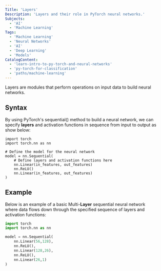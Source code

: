 ```yaml
---
Title: 'Layers'
Description: 'Layers and their role in PyTorch neural networks.' 
Subjects:
  - 'AI'
  - 'Machine Learning'
Tags:
  - 'Machine Learning'
  - 'Neural Networks'
  - 'AI'
  - 'Deep Learning'
  - 'Models'
CatalogContent:
  - 'learn-intro-to-py-torch-and-neural-networks'
  - 'py-torch-for-classification'
  - 'paths/machine-learning'
---
```


Layers are modules that perform operations on input data to build neural networks.

## Syntax

By using PyTorch's sequential() method to build a neural network, we can specify **layers** and activation functions in sequence from input to output as show below:

```pseudo
import torch
import torch.nn as nn

# Define the model for the neural network
model = nn.Sequential(
    # Define layers and activation functions here
    nn.Linear(in_features, out_features)
    nn.ReLU()
    nn.Linear(in_features, out_features)
)
```

## Example

Below is an example of a basic Multi-**Layer** sequential neural network where data flows down through the specified sequence of layers and activation functions:

```py
import torch
import torch.nn as nn

model = nn.Sequential(
    nn.Linear(56,128),
    nn.ReLU(),
    nn.Linear(128,26),
    nn.ReLU(),
    nn.Linear(26,1)
)
```
